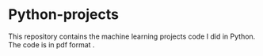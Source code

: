 # Python-projects
This repository contains the machine learning projects code I did in Python. The code is in pdf format .
